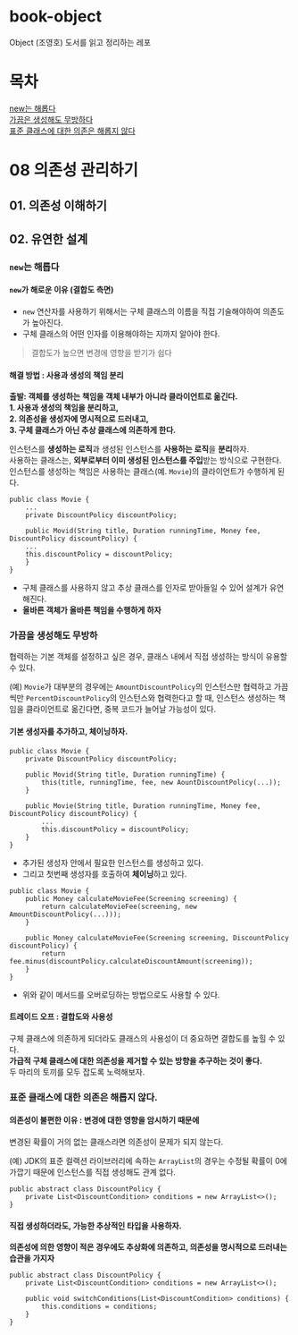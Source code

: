 # book-object
Object (조영호) 도서를 읽고 정리하는 레포

# 목차  

[new는 해롭다]()  
[가끔은 생성해도 무방하다]()  
[표준 클래스에 대한 의존은 해롭지 않다]()  

# 08 의존성 관리하기  

## 01. 의존성 이해하기  

## 02. 유연한 설계  

### ```new```는 해롭다  

#### ```new```가 해로운 이유 (결합도 측면)  

* ```new``` 연산자를 사용하기 위해서는 구체 클래스의 이름을 직접 기술해야하여 의존도가 높아진다.  
* 구체 클래스의 어떤 인자를 이용해야하는 지까지 알아야 한다.  

> 결합도가 높으면 변경에 영향을 받기가 쉽다  

#### 해결 방법 : 사용과 생성의 책임 분리   

**출발: 객체를 생성하는 책임을 객체 내부가 아니라 클라이언트로 옮긴다.**  
**1. 사용과 생성의 책임을 분리하고,**  
**2. 의존성을 생성자에 명시적으로 드러내고,**  
**3. 구체 클래스가 아닌 추상 클래스에 의존하게 한다.**  

인스턴스를 **생성하는 로직**과 생성된 인스턴스를 **사용하는 로직**을 **분리**하자.  
사용하는 클래스는, **외부로부터 이미 생성된 인스턴스를 주입**받는 방식으로 구현한다.  
인스턴스를 생성하는 책임은 사용하는 클래스(예. ```Movie```)의 클라이언트가 수행하게 된다.  

```
public class Movie { 
    ...
    private DiscountPolicy discountPolicy;  

    public Movid(String title, Duration runningTime, Money fee, DiscountPolicy discountPolicy) {
    ...
    this.discountPolicy = discountPolicy;    
    }
}
```
* 구체 클래스를 사용하지 않고 추상 클래스를 인자로 받아들일 수 있어 설계가 유연해진다.  
* **올바른 객체가 올바른 책임을 수행하게 하자**  

### 가끔을 생성해도 무방하  

협력하는 기본 객체를 설정하고 싶은 경우, 클래스 내에서 직접 생성하는 방식이 유용할 수 있다.  

(예) ```Movie```가 대부분의 경우에는 ```AmountDiscountPolicy```의 인스턴스만 협력하고 가끔씩만 ```PercentDiscountPolicy```의 인스턴스와 협력한다고 할 때, 인스턴스 생성하는 책임을 클라이언트로 옮긴다면, 중복 코드가 늘어날 가능성이 있다.  

#### 기본 생성자를 추가하고, 체이닝하자.  

```
public class Movie {
    private DiscountPolicy discountPolicy;  

    public Movid(String title, Duration runningTime) {
        this(title, runningTime, fee, new AountDiscountPolicy(...));
    }

    public Movie(String title, Duration runningTime, Money fee, DiscountPolicy discountPolicy) {
        ...
        this.discountPolicy = discountPolicy;
    }
}
```

* 추가된 생성자 안에서 필요한 인스턴스를 생성하고 있다.  
* 그리고 첫번째 생성자를 호출하여 **체이닝**하고 있다.  

```
public class Movie {
    public Money calculateMovieFee(Screening screening) {
        return calculateMovieFee(screening, new AmountDiscountPolicy(...)));
    }

    public Money calculateMovieFee(Screening screening, DiscountPolicy discountPolicy) {
        return fee.minus(discountPolicy.calculateDiscountAmount(screening));
    }
}
```

* 위와 같이 메서드를 오버로딩하는 방법으로도 사용할 수 있다.  

#### 트레이드 오프 : 결합도와 사용성  

구체 클래스에 의존하게 되더라도 클래스의 사용성이 더 중요하면 결합도를 높힐 수 있다.  
**가급적 구체 클래스에 대한 의존성을 제거할 수 있는 방향을 추구하는 것이 좋다.**  
두 마리의 토끼를 모두 잡도록 노력해보자.  

### 표준 클래스에 대한 의존은 해롭지 않다.  

#### 의존성이 불편한 이유 : 변경에 대한 영향을 암시하기 때문에  

변경된 확률이 거의 없는 클래스라면 의존성이 문제가 되지 않는다.  

(예) JDK의 표준 컬랙션 라이브러리에 속하는 ```ArrayList```의 경우는 수정될 확률이 0에 가깝기 때문에 인스턴스를 직접 생성해도 관계 없다.  
```
public abstract class DiscountPolicy {
    private List<DiscountCondition> conditions = new ArrayList<>(); 
}
```

#### 직접 생성하더라도, 가능한 추상적인 타입을 사용하자.  

**의존성에 의한 영향이 적은 경우에도 추상화에 의존하고, 의존성을 명시적으로 드러내는 습관을 가지자**  

```
public abstract class DiscountPolicy {
    private List<DiscountCondition> conditions = new ArrayList<>();
    
    public void switchConditions(List<DiscountCondition> conditions) {
        this.conditions = conditions;
    }
}
```